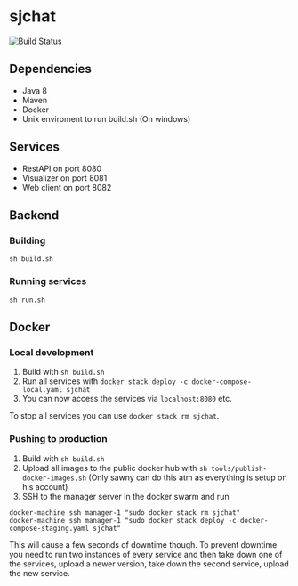 # sjchat

[![Build Status](https://travis-ci.org/sjchat/sjchat.svg?branch=master)](https://travis-ci.org/sjchat/sjchat)

## Dependencies

 - Java 8
 - Maven
 - Docker
 - Unix enviroment to run build.sh (On windows)

## Services

- RestAPI on port 8080
- Visualizer on port 8081
- Web client on port 8082

## Backend

### Building
``sh build.sh``

### Running services
``sh run.sh``


## Docker

### Local development

1. Build with `sh build.sh`
2. Run all services with `docker stack deploy -c docker-compose-local.yaml sjchat`
3. You can now access the services via `localhost:8080` etc.

To stop all services you can use `docker stack rm sjchat`.

### Pushing to production

1. Build with `sh build.sh`
2. Upload all images to the public docker hub with `sh tools/publish-docker-images.sh` (Only sawny can do this atm as everything is setup on his account)
3. SSH to the manager server in the docker swarm and run 
```
docker-machine ssh manager-1 "sudo docker stack rm sjchat"
docker-machine ssh manager-1 "sudo docker stack deploy -c docker-compose-staging.yaml sjchat"
```

This will cause a few seconds of downtime though. To prevent downtime you need to run two instances of every service and then take down one of the services, upload a newer version, take down the second service, upload the new service.
